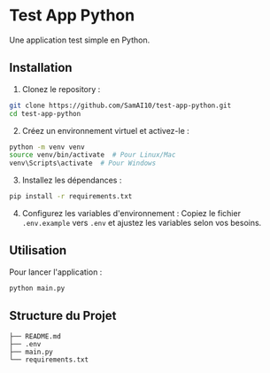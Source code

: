 # Test App Python

Une application test simple en Python.

## Installation

1. Clonez le repository :
```bash
git clone https://github.com/SamAI10/test-app-python.git
cd test-app-python
```

2. Créez un environnement virtuel et activez-le :
```bash
python -m venv venv
source venv/bin/activate  # Pour Linux/Mac
venv\Scripts\activate  # Pour Windows
```

3. Installez les dépendances :
```bash
pip install -r requirements.txt
```

4. Configurez les variables d'environnement :
Copiez le fichier `.env.example` vers `.env` et ajustez les variables selon vos besoins.

## Utilisation

Pour lancer l'application :
```bash
python main.py
```

## Structure du Projet

```
├── README.md
├── .env
├── main.py
└── requirements.txt
```